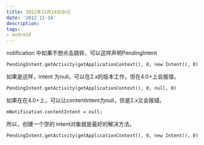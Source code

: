 ```yaml
---
title: 2012年11月14日杂记
date: '2012-11-14'
description:
tags:
- android
---
```



notification 中如果不想点击跳转，可以这样声明PendingIntent

	PendingIntent.getActivity(getApplicationContext(), 0, new Intent(), 0)

如果是这样，intent 为null，可以在2.x的版本工作，但在4.0+上会报错。

	PendingIntent.getActivity(getApplicationContext(), 0, null, 0)
	
如果在在4.0+上，可以让contentIntent为null，但是2.x又会报错。

	mNotification.contentIntent = null;
	
所以，创建一个空的 intent对象就是最好的解决方法。

	PendingIntent.getActivity(getApplicationContext(), 0, new Intent(), 0)


